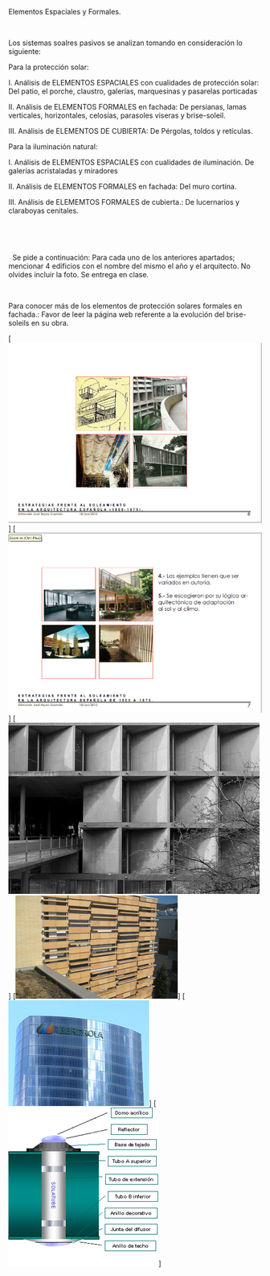 

Elementos Espaciales y Formales.




 
 
Los sistemas soalres pasivos se analizan tomando en consideración lo siguiente: 

Para la protección solar: 

I. Análisis de ELEMENTOS ESPACIALES con cualidades de protección solar:
Del patio, el porche, claustro, galerías, marquesinas y pasarelas porticadas

II. Análisis de ELEMENTOS FORMALES en fachada: 
De persianas, lamas verticales, horizontales, celosías, parasoles viseras y brise-soleil.

III. Análisis de ELEMENTOS DE CUBIERTA:
De Pérgolas, toldos y retículas.

Para la iluminación natural:

I. Análisis de ELEMENTOS ESPACIALES con cualidades de iluminación.
De galerías acristaladas y miradores

II. Análisis de ELEMENTOS FORMALES en fachada:
Del muro cortina.

III. Análisis de ELEMEMTOS FORMALES de cubierta.: 
De lucernarios y claraboyas cenitales. 






 
 




  
 
















 






















 
 Se pide a continuación: 
 Para cada uno de los anteriores apartados; mencionar 4 edificios con el nombre del mismo el año y el arquitecto. No olvides incluir la foto. Se entrega en clase.
 


 

 Para conocer más de los elementos de protección solares formales en fachada.: Favor de leer la página web referente a la evolución del brise-soleils en su obra.




[![](pug_files/content/M4.44/6.JPG)]
[![](pug_files/content/M4.44/007.jpg)]
[![](pug_files/content/M4.44/brisesoleils..jpg)]
[![](pug_files/content/M4.44/pich.gif)]
[![](pug_files/content/M4.44/pelli.jpg)]
[![](pug_files/content/M4.44/solatube.gif)]
